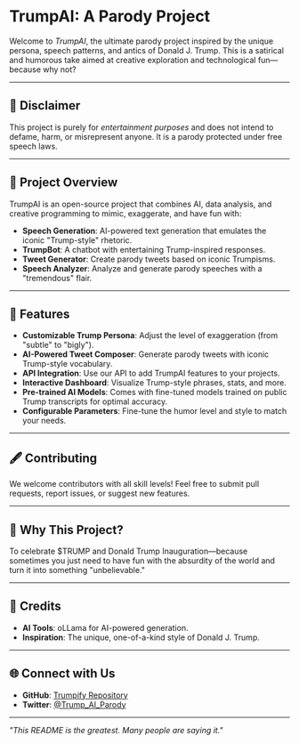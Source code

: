 # TrumpAI: A Parody Project

Welcome to *TrumpAI*, the ultimate parody project inspired by the unique persona, speech patterns, and antics of Donald J. Trump. This is a satirical and humorous take aimed at creative exploration and technological fun—because why not?

---

## 🚨 Disclaimer
This project is purely for *entertainment purposes* and does not intend to defame, harm, or misrepresent anyone. It is a parody protected under free speech laws.

---

## 🔄 Project Overview
TrumpAI is an open-source project that combines AI, data analysis, and creative programming to mimic, exaggerate, and have fun with:

- **Speech Generation**: AI-powered text generation that emulates the iconic "Trump-style" rhetoric.
- **TrumpBot**: A chatbot with entertaining Trump-inspired responses.
- **Tweet Generator**: Create parody tweets based on iconic Trumpisms.
- **Speech Analyzer**: Analyze and generate parody speeches with a "tremendous" flair.

---

## 🔧 Features
- **Customizable Trump Persona**: Adjust the level of exaggeration (from "subtle" to "bigly").
- **AI-Powered Tweet Composer**: Generate parody tweets with iconic Trump-style vocabulary.
- **API Integration**: Use our API to add TrumpAI features to your projects.
- **Interactive Dashboard**: Visualize Trump-style phrases, stats, and more.
- **Pre-trained AI Models**: Comes with fine-tuned models trained on public Trump transcripts for optimal accuracy.
- **Configurable Parameters**: Fine-tune the humor level and style to match your needs.

---

## 🖋 Contributing
We welcome contributors with all skill levels! Feel free to submit pull requests, report issues, or suggest new features.

---

## 💍 Why This Project?
To celebrate $TRUMP and Donald Trump Inauguration—because sometimes you just need to have fun with the absurdity of the world and turn it into something "unbelievable."

---

## 🎤 Credits
- **AI Tools**: oLLama for AI-powered generation.
- **Inspiration**: The unique, one-of-a-kind style of Donald J. Trump.

---

## 🌐 Connect with Us
- **GitHub**: [Trumpify Repository](https://github.com/YourOrgName/Trumpify)
- **Twitter**: [@Trump_AI_Parody](https://x.com/Trump_AI_Parody)

---

*"This README is the greatest. Many people are saying it."*
